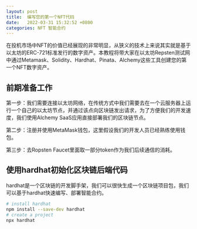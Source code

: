 ```yaml
---
layout: post
title:  编写您的第一个NFT代码
date:   2022-03-31 15:32:52 +0800
categories: NFT 智能合约
---
```



在投机市场中NFT的价值已经展现的非常明显，从狭义的技术上来说其实就是基于以太坊的ERC-721标准发行的数字资产。本教程将带大家在以太坊Repsten测试网中通过Metamask、Solidity、Hardhat、Pinata、Alchemy这些工具创建您的第一个NFT数字资产。

## 前期准备工作

第一步：我们需要连接以太坊网络，在传统方式中我们需要去在一个云服务器上运行一个自己的以太坊节点，并通过该点向区块链发出请求，为了方便我们的开发速度，我们使用Alchemy SaaS应用直接部署我们的区块链节点。

第二步：注册并使用MetaMask钱包，这里假设我们的开发人员已经熟练使用钱包。

第三步：去Ropsten Faucet里面取一部分token作为我们后续通信的消耗。

## 使用hardhat初始化区块链后端代码

hardhat是一个区块链的开发脚手架，我们可以很快生成一个区块链项目包，我们可以基于hardhat快速编写、部署智能合约。

```bash
# install hardhat
npm install --save-dev hardhat
# create a project
npx hardhat
```